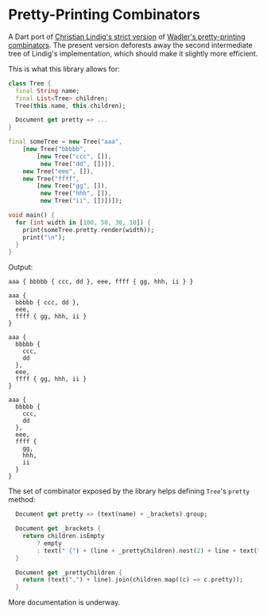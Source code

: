 # Pretty-Printing Combinators

A Dart port of [Christian Lindig's strict
version](http://citeseerx.ist.psu.edu/viewdoc/summary?doi=10.1.1.34.2200) of
[Wadler's pretty-printing
combinators](http://homepages.inf.ed.ac.uk/wadler/papers/prettier/prettier.pdf).
The present version deforests away the second intermediate tree of Lindig's
implementation, which should make it slightly more efficient.


This is what this library allows for:

```dart
class Tree {
  final String name;
  final List<Tree> children;
  Tree(this.name, this.children);

  Document get pretty => ...
}

final someTree = new Tree("aaa",
    [new Tree("bbbbb",
        [new Tree("ccc", []),
         new Tree("dd", [])]),
    new Tree("eee", []),
    new Tree("ffff",
        [new Tree("gg", []),
         new Tree("hhh", []),
         new Tree("ii", [])])]);

void main() {
  for (int width in [100, 50, 30, 10]) {
    print(someTree.pretty.render(width));
    print("\n");
  }
}
```

Output:

```
aaa { bbbbb { ccc, dd }, eee, ffff { gg, hhh, ii } }

aaa {
  bbbbb { ccc, dd },
  eee,
  ffff { gg, hhh, ii }
}

aaa {
  bbbbb {
    ccc,
    dd
  },
  eee,
  ffff { gg, hhh, ii }
}

aaa {
  bbbbb {
    ccc,
    dd
  },
  eee,
  ffff {
    gg,
    hhh,
    ii
  }
}
```

The set of combinator exposed by the library helps defining `Tree`'s `pretty` method:

```dart
  Document get pretty => (text(name) + _brackets).group;

  Document get _brackets {
    return children.isEmpty
        ? empty
        : text(" {") + (line + _prettyChildren).nest(2) + line + text("}");
  }

  Document get _prettyChildren {
    return (text(",") + line).join(children.map((c) => c.pretty));
  }
```

More documentation is underway.
